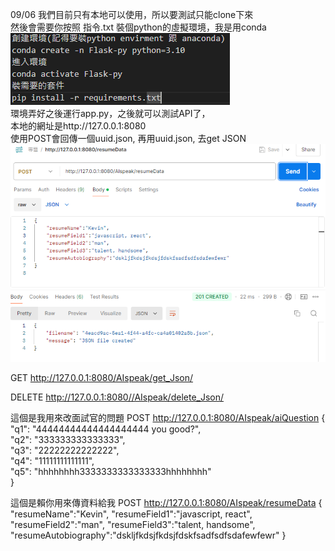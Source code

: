 09/06
我們目前只有本地可以使用，所以要測試只能clone下來  
然後會需要你按照 指令.txt 裝個python的虛擬環境，我是用conda  
![image](https://github.com/MickyC110181137/AI-resume-Flask/blob/main/txt/%E6%8C%87%E4%BB%A4.png)  
環境弄好之後運行app.py，之後就可以測試API了，  
本地的網址是http://127.0.0.1:8080   
使用POST會回傳一個uuid.json, 再用uuid.json, 去get JSON  
![image](https://github.com/MickyC110181137/AI-resume-Flask/blob/main/txt/postman.png)  

GET http://127.0.0.1:8080/AIspeak/get_Json/<filename>  

DELETE http://127.0.0.1:8080//AIspeak/delete_Json/<filename>  

這個是我用來改面試官的問題
POST http://127.0.0.1:8080/AIspeak/aiQuestion
{  
    "q1": "44444444444444444444 you good?",  
    "q2": "333333333333333",  
    "q3": "22222222222222",  
    "q4": "11111111111111",  
    "q5": "hhhhhhhh3333333333333333hhhhhhhh"  
}  

這個是賴你用來傳資料給我
POST http://127.0.0.1:8080/AIspeak/resumeData
{
    "resumeName":"Kevin",
    "resumeField1":"javascript, react",
    "resumeField2":"man",
    "resumeField3":"talent, handsome",
    "resumeAutobiography":"dskljfkdsjfkdsjfdskfsadfsdfsdafewfewr"
}